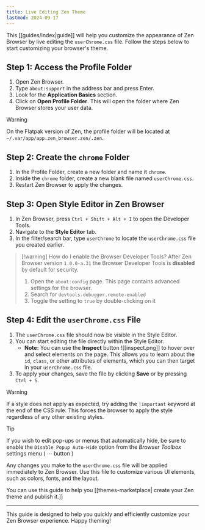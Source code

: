 ```yaml
---
title: Live Editing Zen Theme
lastmod: 2024-09-17
---
```


This [[guides/index|guide]] will help you customize the appearance of Zen Browser by live editing the `userChrome.css` file. Follow the steps below to start customizing your browser's theme.

## Step 1: Access the Profile Folder

1. Open Zen Browser.
2. Type `about:support` in the address bar and press Enter.
3. Look for the **Application Basics** section.
4. Click on **Open Profile Folder**. This will open the folder where Zen Browser stores your user data.

>[!warning]
> On the Flatpak version of Zen, the profile folder will be located at `~/.var/app/app.zen_browser.zen/.zen`.

## Step 2: Create the `chrome` Folder

1. In the Profile Folder, create a new folder and name it `chrome`.
2. Inside the `chrome` folder, create a new blank file named `userChrome.css`.
3. Restart Zen Browser to apply the changes.

## Step 3: Open Style Editor in Zen Browser

1. In Zen Browser, press `Ctrl + Shift + Alt + I` to open the Developer Tools.
2. Navigate to the **Style Editor** tab.
3. In the filter/search bar, type `userChrome` to locate the `userChrome.css` file you created earlier.

>[!warning] How do I enable the Browser Developer Tools?
>After Zen Browser version `1.0.0-a.31` the Browser Developer Tools is **disabled** by default for security.
>1. Open the `about:config` page. This page contains advanced settings for the browser.
>2. Search for `devtools.debugger.remote-enabled`
>3. Toggle the setting to `true` by double-clicking on it


## Step 4: Edit the `userChrome.css` File

1. The `userChrome.css` file should now be visible in the Style Editor.
2. You can start editing the file directly within the Style Editor.
	 - **Note:** You can use the **Inspect** button  ![[inspect.png]] to hover over and select elements on the page. This allows you to learn about the `id`, `class`, or other attributes of elements, which you can then target in your `userChrome.css` file.
1. To apply your changes, save the file by clicking **Save** or by pressing `Ctrl + S`.

> [!warning]
>  If a style does not apply as expected, try adding the `!important` keyword at the end of the CSS rule. This forces the browser to apply the style regardless of any other existing styles.

> [!tip] 
> If you wish to edit pop-ups or menus that automatically hide, be sure to enable the `Disable Popup Auto-Hide` option from the *Browser Toolbox* settings menu ( ⋯ button )

Any changes you make to the `userChrome.css` file will be applied immediately to Zen Browser.
Use this file to customize various UI elements, such as colors, fonts, and the layout.

You can use this guide to help you [[themes-marketplace| create your Zen theme and publish it.]]

---

This guide is designed to help you quickly and efficiently customize your Zen Browser experience. Happy theming!
